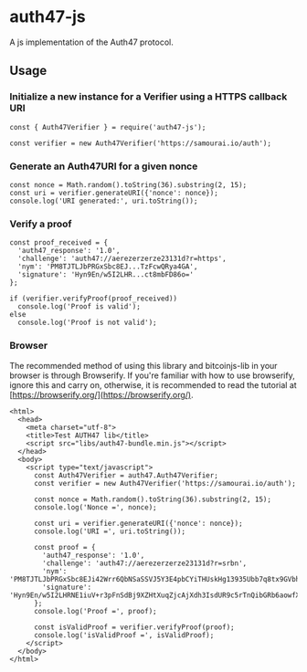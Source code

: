 # auth47-js

A js implementation of the Auth47 protocol.


## Usage

### Initialize a new instance for a Verifier using a HTTPS callback URI

```
const { Auth47Verifier } = require('auth47-js');

const verifier = new Auth47Verifier('https://samourai.io/auth');
```

### Generate an Auth47URI for a given nonce

```
const nonce = Math.random().toString(36).substring(2, 15);
const uri = verifier.generateURI({'nonce': nonce});
console.log('URI generated:', uri.toString());
```

### Verify a proof

```
const proof_received = {
  'auth47_response': '1.0',
  'challenge': 'auth47://aerezerzerze23131d?r=https',
  'nym': 'PM8TJTLJbPRGxSbc8EJ...TzFcwQRya4GA',
  'signature': 'Hyn9En/w5I2LHR...ct8mbFD86o='
};

if (verifier.verifyProof(proof_received))
  console.log('Proof is valid');
else
  console.log('Proof is not valid');
```

### Browser

The recommended method of using this library and bitcoinjs-lib in your browser is through Browserify. If you're familiar with how to use browserify, ignore this and carry on, otherwise, it is recommended to read the tutorial at [https://browserify.org/](https://browserify.org/).

```
<html>
  <head>
    <meta charset="utf-8">
    <title>Test AUTH47 lib</title>
    <script src="libs/auth47-bundle.min.js"></script>
  </head>
  <body>
    <script type="text/javascript">
      const Auth47Verifier = auth47.Auth47Verifier;
      const verifier = new Auth47Verifier('https://samourai.io/auth');

      const nonce = Math.random().toString(36).substring(2, 15);
      console.log('Nonce =', nonce);

      const uri = verifier.generateURI({'nonce': nonce});
      console.log('URI =', uri.toString());

      const proof = {
        'auth47_response': '1.0',
        'challenge': 'auth47://aerezerzerze23131d?r=srbn',
        'nym': 'PM8TJTLJbPRGxSbc8EJi42Wrr6QbNSaSSVJ5Y3E4pbCYiTHUskHg13935Ubb7q8tx9GVbh2UuRnBc3WSyJHhUrw8KhprKnn9eDznYGieTzFcwQRya4GA',
        'signature': 'Hyn9En/w5I2LHRNE1iuV+r3pFnSdBj9XZHtXuqZjcAjXdh3IsdUR9c5rTnQibGRb6aowfXY21G+Nyct8mbFD86o='
      };
      console.log('Proof =', proof);

      const isValidProof = verifier.verifyProof(proof);
      console.log('isValidProof =', isValidProof);
    </script>
  </body>
</html>
```
